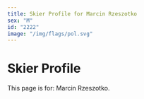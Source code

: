 ```yaml
---
title: Skier Profile for Marcin Rzeszotko
sex: "M"
id: "2222"
image: "/img/flags/pol.svg" 
---
```


# Skier Profile

This page is for: Marcin Rzeszotko.
    